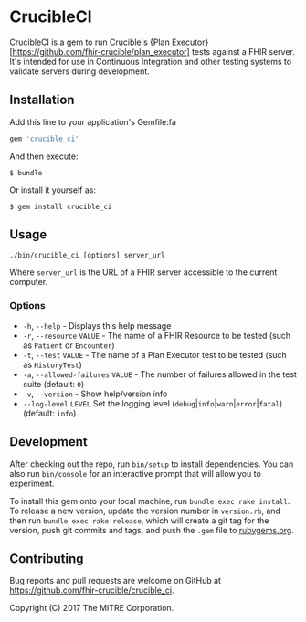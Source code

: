 # CrucibleCI

CrucibleCI is a gem to run Crucible's {Plan Executor}[https://github.com/fhir-crucible/plan_executor] tests against a FHIR server. It's intended for use in Continuous Integration and other testing systems to validate servers during development.

## Installation

Add this line to your application's Gemfile:fa

```ruby
gem 'crucible_ci'
```

And then execute:

    $ bundle

Or install it yourself as:

    $ gem install crucible_ci

## Usage

```shell
./bin/crucible_ci [options] server_url

```
Where `server_url` is the URL of a FHIR server accessible to the current computer.

### Options

* `-h`, `--help` - Displays this help message
* `-r`, `--resource` `VALUE` - The name of a FHIR Resource to be tested (such as `Patient` or `Encounter`)
* `-t`, `--test` `VALUE` - The name of a Plan Executor test to be tested (such as `HistoryTest`)
* `-a`, `--allowed-failures` `VALUE` - The number of failures allowed in the test suite (default: `0`)
* `-v`, `--version` - Show help/version info
* `--log-level` `LEVEL` Set the logging level (`debug`|`info`|`warn`|`error`|`fatal`) (default: `info`)

## Development

After checking out the repo, run `bin/setup` to install dependencies. You can also run `bin/console` for an interactive prompt that will allow you to experiment.

To install this gem onto your local machine, run `bundle exec rake install`. To release a new version, update the version number in `version.rb`, and then run `bundle exec rake release`, which will create a git tag for the version, push git commits and tags, and push the `.gem` file to [rubygems.org](https://rubygems.org).

## Contributing

Bug reports and pull requests are welcome on GitHub at https://github.com/fhir-crucible/crucible_ci.

Copyright (C) 2017 The MITRE Corporation.
